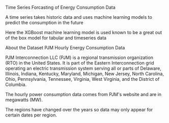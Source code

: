 Time Series Forcasting of Energy Consumption Data

A time series takes historic data and uses machine learning models to predict the consumption in the future

Here the XGBoost machine learning model is used known to be a great out of the box model for tabular and timeseries data

About the Dataset
PJM Hourly Energy Consumption Data

PJM Interconnection LLC (PJM) is a regional transmission organization (RTO) in the United States. It is part of the Eastern Interconnection grid operating an electric transmission system serving all or parts of Delaware, Illinois, Indiana, Kentucky, Maryland, Michigan, New Jersey, North Carolina, Ohio, Pennsylvania, Tennessee, Virginia, West Virginia, and the District of Columbia.

The hourly power consumption data comes from PJM's website and are in megawatts (MW).

The regions have changed over the years so data may only appear for certain dates per region.
